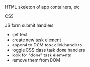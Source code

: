 HTML
skeleton of app
containers, etc


CSS



JS
form submit handlers
* get text
* create new task element
* append to DOM
task click handlers
* toggle CSS class
task done handlers
* look for "done" task elements
* remove them from DOM
